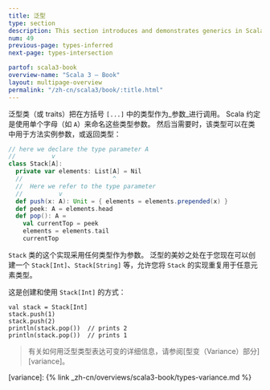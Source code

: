 ```yaml
---
title: 泛型
type: section
description: This section introduces and demonstrates generics in Scala 3.
num: 49
previous-page: types-inferred
next-page: types-intersection

partof: scala3-book
overview-name: "Scala 3 — Book"
layout: multipage-overview
permalink: "/zh-cn/scala3/book/:title.html"
---
```



泛型类（或 traits）把在方括号 `[...]` 中的类型作为_参数_进行调用。
Scala 约定是使用单个字母（如 `A`）来命名这些类型参数。
然后当需要时，该类型可以在类中用于方法实例参数，或返回类型：

```scala
// here we declare the type parameter A
//          v
class Stack[A]:
  private var elements: List[A] = Nil
  //                         ^
  //  Here we refer to the type parameter
  //          v
  def push(x: A): Unit = { elements = elements.prepended(x) }
  def peek: A = elements.head
  def pop(): A =
    val currentTop = peek
    elements = elements.tail
    currentTop
```

`Stack` 类的这个实现采用任何类型作为参数。
泛型的美妙之处在于您现在可以创建一个 `Stack[Int]`、`Stack[String]` 等，允许您将 `Stack` 的实现重复用于任意元素类型。

这是创建和使用 `Stack[Int]` 的方式：

```
val stack = Stack[Int]
stack.push(1)
stack.push(2)
println(stack.pop())  // prints 2
println(stack.pop())  // prints 1
```

> 有关如何用泛型类型表达可变的详细信息，请参阅[型变（Variance）部分][variance]。

[variance]: {% link _zh-cn/overviews/scala3-book/types-variance.md %}
